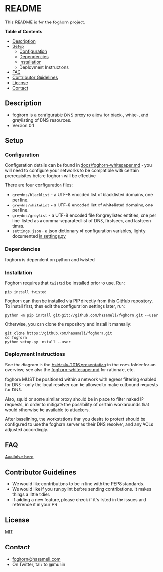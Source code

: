 # README

This README is for the foghorn project.

**Table of Contents**

- [Description](#description)
- [Setup](#setup)
  - [Configuration](#configuration)
  - [Dependencies](#dependencies)
  - [Installation](#installation)
  - [Deployment Instructions](#deployment-instructions)
- [FAQ](#faq)
- [Contributor Guidelines](#contributor-guidelines)
- [License](#license)
- [Contact](#contact)

## Description

* foghorn is a configurable DNS proxy to allow for black-, white-, and greylisting of DNS resources.
* Version 0.1

## Setup

### Configuration
Configuration details can be found in [docs/foghorn-whitepaper.md](https://github.com/hasameli/foghorn/blob/master/docs/foghorn-whitepaper.md) -
you will need to configure your networks to be compatible with certain
prerequisites before foghorn will be effective

There are four configuration files:
  * `greydns/blacklist` - a UTF-8 encoded list of blacklisted domains, one per line.
  * `greydns/whitelist` - a UTF-8 encoded list of whitelisted domains, one per line.
  * `greydns/greylist` - a UTF-8 encoded file for greylisted entities, one per line,
listed as a comma-separated list of DNS, firstseen, and lastseen times.
  * `settings.json` - a json dictionary of configuration variables, lightly documented
[in settings.py](https://github.com/hasameli/foghorn/blob/master/foghornd/settings.py)


### Dependencies
foghorn is dependent on python and twisted

### Installation
Foghorn requires that `twisted` be installed prior to use. Run:

```
pip install twisted
```

Foghorn can then be installed via PIP directly from this GitHub repository. To install first, then edit the configuration settings later, run:

```
python -m pip install git+git://github.com/hasameli/foghorn.git --user
```

Otherwise, you can clone the repository and install it manually:
```
git clone https://github.com/hasameli/foghorn.git
cd foghorn
python setup.py install --user
```


### Deployment Instructions
See the diagram in the
[bsideslv-2016 presentation](https://github.com/hasameli/foghorn/raw/master/docs/bsides-preso.pdf)
in the docs folder for an overview; see also the
[foghorn-whitepaper.md](https://github.com/hasameli/foghorn/blob/master/docs/foghorn-whitepaper.md)
for rationale, etc.

foghorn MUST be positioned within a network with egress filtering
enabled for DNS - only the local resolver can be allowed to make
outbound requests for DNS.

Also, squid or some similar proxy should be in place to filter naked IP
requests, in order to mitigate the possibility of certain workarounds
that would otherwise be available to attackers.

After baselining, the workstations that you desire to protect should be
configured to use the foghorn server as their DNS resolver, and any ACLs
adjusted accordingly.

## FAQ

[Available here](https://github.com/hasameli/foghorn/blob/master/docs/FAQ.md)

## Contributor Guidelines

* We would like contributions to be in line with the PEP8 standards.
* We would like if you run pylint before sending contributions. It makes things a little tidier.
* If adding a new feature, please check if it's listed in the issues and reference it in your PR

## License

[MIT](https://github.com/hasameli/foghorn/blob/master/docs/LICENSING)

## Contact

* foghorn@hasameli.com
* On Twitter, talk to @munin
